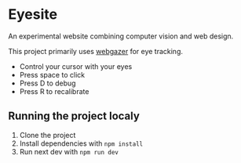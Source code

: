 # Eyesite

An experimental website combining computer vision and web design.

This project primarily uses [webgazer](https://webgazer.cs.brown.edu/) for eye tracking.

- Control your cursor with your eyes
- Press space to click
- Press D to debug
- Press R to recalibrate

## Running the project localy
1. Clone the project
2. Install dependencies with `npm install`
3. Run next dev with `npm run dev`